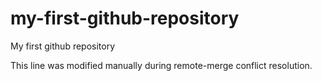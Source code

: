 # my-first-github-repository
My first github repository

This line was modified manually during remote-merge conflict resolution.